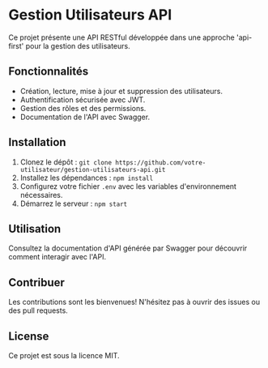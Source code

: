 # Gestion Utilisateurs API

Ce projet présente une API RESTful développée dans une approche 'api-first' pour la gestion des utilisateurs. 

## Fonctionnalités
- Création, lecture, mise à jour et suppression des utilisateurs.
- Authentification sécurisée avec JWT.
- Gestion des rôles et des permissions.
- Documentation de l'API avec Swagger.

## Installation
1. Clonez le dépôt : `git clone https://github.com/votre-utilisateur/gestion-utilisateurs-api.git`
2. Installez les dépendances : `npm install`
3. Configurez votre fichier `.env` avec les variables d'environnement nécessaires.
4. Démarrez le serveur : `npm start`

## Utilisation
Consultez la documentation d'API générée par Swagger pour découvrir comment interagir avec l'API.

## Contribuer
Les contributions sont les bienvenues! N'hésitez pas à ouvrir des issues ou des pull requests.

## License
Ce projet est sous la licence MIT.
